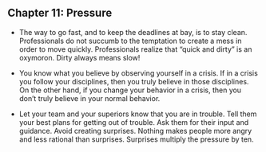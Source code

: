 ## Chapter 11: Pressure

- The way to go fast, and to keep the deadlines at bay, is to stay clean. Professionals do not succumb to the temptation to create a mess in order to move quickly. Professionals realize that “quick and dirty” is an oxymoron. Dirty always means slow!

- You know what you believe by observing yourself in a crisis. If in a crisis you follow your disciplines, then you truly believe in those disciplines. On the other hand, if you change your behavior in a crisis, then you don’t truly believe in your normal behavior.

- Let your team and your superiors know that you are in trouble. Tell them your best plans for getting out of trouble. Ask them for their input and guidance. Avoid creating surprises. Nothing makes people more angry and less rational than surprises. Surprises multiply the pressure by ten.